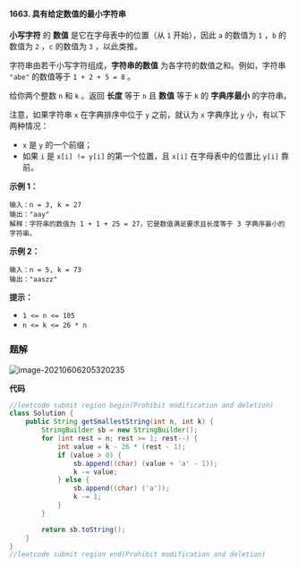 #### 1663. 具有给定数值的最小字符串

**小写字符** 的 **数值** 是它在字母表中的位置（从 `1` 开始），因此 `a` 的数值为 `1` ，`b` 的数值为 `2` ，`c` 的数值为 `3` ，以此类推。

字符串由若干小写字符组成，**字符串的数值** 为各字符的数值之和。例如，字符串 `"abe"` 的数值等于 `1 + 2 + 5 = 8` 。

给你两个整数 `n` 和 `k` 。返回 **长度** 等于 `n` 且 **数值** 等于 `k` 的 **字典序最小** 的字符串。

注意，如果字符串 `x` 在字典排序中位于 `y` 之前，就认为 `x` 字典序比 `y` 小，有以下两种情况：

- `x` 是 `y` 的一个前缀；
- 如果 `i` 是 `x[i] != y[i]` 的第一个位置，且 `x[i]` 在字母表中的位置比 `y[i]` 靠前。

**示例 1：**

```shell
输入：n = 3, k = 27
输出："aay"
解释：字符串的数值为 1 + 1 + 25 = 27，它是数值满足要求且长度等于 3 字典序最小的字符串。
```

**示例 2：**

```shell
输入：n = 5, k = 73
输出："aaszz"
```

**提示：**

- `1 <= n <= 105`
- `n <= k <= 26 * n`

### 题解

![image-20210606205320235](http://gitlab.wsh-study.com/xp-study/LeeteCode/-/blob/master/贪心算法/images/具有给定数值的最小字符串/1.jpg)

**代码**

```java
//leetcode submit region begin(Prohibit modification and deletion)
class Solution {
    public String getSmallestString(int n, int k) {
        StringBuilder sb = new StringBuilder();
        for (int rest = n; rest >= 1; rest--) {
            int value = k - 26 * (rest - 1);
            if (value > 0) {
                sb.append((char) (value + 'a' - 1));
                k -= value;
            } else {
                sb.append((char) ('a'));
                k -= 1;
            }
        }

        return sb.toString();
    }
}
//leetcode submit region end(Prohibit modification and deletion)

```

